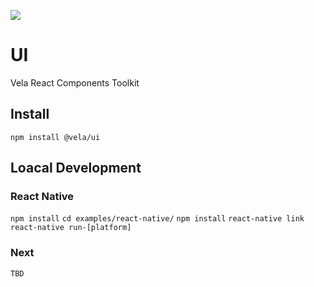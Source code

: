 ![](https://img.shields.io/npm/v/@vela/ui)

# UI
Vela React Components Toolkit

## Install
`npm install @vela/ui`

## Loacal Development

### React Native
`npm install`
`cd examples/react-native/`
`npm install`
`react-native link`
`react-native run-[platform]`

### Next
`TBD`

